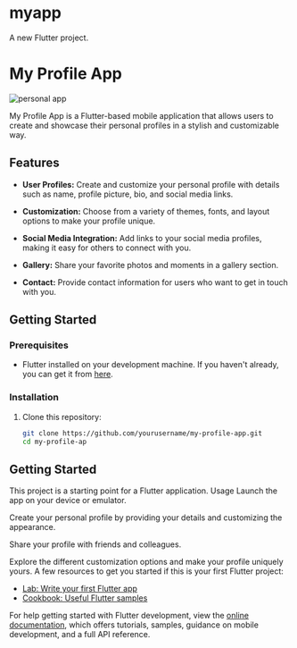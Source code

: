 # myapp

A new Flutter project.
# My Profile App

![personal app](https://github.com/HeyIamMarasiniAmrit/profile-app/assets/101445427/59a34b9a-60d8-4399-a713-6405f6564764)

My Profile App is a Flutter-based mobile application that allows users to create and showcase their personal profiles in a stylish and customizable way.

## Features

- **User Profiles:** Create and customize your personal profile with details such as name, profile picture, bio, and social media links.

- **Customization:** Choose from a variety of themes, fonts, and layout options to make your profile unique.

- **Social Media Integration:** Add links to your social media profiles, making it easy for others to connect with you.

- **Gallery:** Share your favorite photos and moments in a gallery section.

- **Contact:** Provide contact information for users who want to get in touch with you.

## Getting Started

### Prerequisites

- Flutter installed on your development machine. If you haven't already, you can get it from [here](https://flutter.dev/docs/get-started/install).

### Installation

1. Clone this repository:

   ```sh
   git clone https://github.com/yourusername/my-profile-app.git
   cd my-profile-ap

## Getting Started

This project is a starting point for a Flutter application.
Usage
Launch the app on your device or emulator.

Create your personal profile by providing your details and customizing the appearance.

Share your profile with friends and colleagues.

Explore the different customization options and make your profile uniquely yours.
A few resources to get you started if this is your first Flutter project:

- [Lab: Write your first Flutter app](https://docs.flutter.dev/get-started/codelab)
- [Cookbook: Useful Flutter samples](https://docs.flutter.dev/cookbook)

For help getting started with Flutter development, view the
[online documentation](https://docs.flutter.dev/), which offers tutorials,
samples, guidance on mobile development, and a full API reference.

